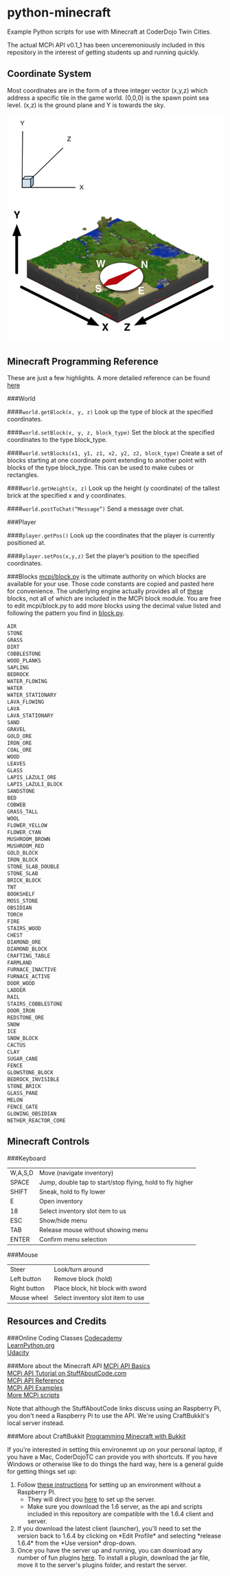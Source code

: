 python-minecraft
================

Example Python scripts for use with Minecraft at CoderDojo Twin Cities.

The actual MCPi API v0.1_1 has been unceremoniously included in this repository in the interest of getting students up and running quickly.

Coordinate System
------------------
Most coordinates are in the form of a three integer vector (x,y,z) which address a specific tile in the game world. (0,0,0) is the spawn point sea level. (x,z) is the ground plane and Y is towards the sky.

![Minecraft's odd x-y-z coordinate system](/ignoreme/coordinates.png)

Minecraft Programming Reference
--------------------------------

These are just a few highlights. A more detailed reference can be found [here](http://www.stuffaboutcode.com/p/minecraft-api-reference.html)

###World

####`world.getBlock(x, y, z)`
Look up the type of block at the specified coordinates.

####`world.setBlock(x, y, z, block_type)`
Set the block at the specified coordinates to the type block_type.

####`world.setBlocks(x1, y1, z1, x2, y2, z2, block_type)`
Create a set of blocks starting at one coordinate point extending to another point with blocks of the type block_type. This can be used to make cubes or rectangles.

####`world.getHeight(x, z)`
Look up the height (y coordinate) of the tallest brick at the specified x and y coordinates.

####`world.postToChat(“Message”)`
Send a message over chat.

###Player

####`player.getPos()`
Look up the coordinates that the player is currently positioned at.

####`player.setPos(x,y,z)`
Set the player’s position to the specified coordinates.

###Blocks
[mcpi/block.py](https://github.com/sarahhagstrom/python-minecraft/blob/master/mcpi/block.py) is the ultimate authority on which blocks are available for your use. Those code constants are copied and pasted here for convenience. The underlying engine actually provides all of [these](http://minecraft.gamepedia.com/Data_values_(Pocket_Edition)) blocks, not all of which are included in the MCPi block module. You are free to edit mcpi/block.py to add more blocks using the decimal value listed and following the pattern you find in [block.py](https://github.com/sarahhagstrom/python-minecraft/blob/master/mcpi/block.py).

    AIR
    STONE
    GRASS
    DIRT
    COBBLESTONE
    WOOD_PLANKS
    SAPLING
    BEDROCK
    WATER_FLOWING
    WATER
    WATER_STATIONARY
    LAVA_FLOWING
    LAVA
    LAVA_STATIONARY
    SAND
    GRAVEL
    GOLD_ORE
    IRON_ORE
    COAL_ORE
    WOOD
    LEAVES
    GLASS
    LAPIS_LAZULI_ORE
    LAPIS_LAZULI_BLOCK
    SANDSTONE
    BED
    COBWEB
    GRASS_TALL
    WOOL
    FLOWER_YELLOW
    FLOWER_CYAN
    MUSHROOM_BROWN
    MUSHROOM_RED
    GOLD_BLOCK
    IRON_BLOCK
    STONE_SLAB_DOUBLE
    STONE_SLAB
    BRICK_BLOCK
    TNT
    BOOKSHELF
    MOSS_STONE
    OBSIDIAN
    TORCH
    FIRE
    STAIRS_WOOD
    CHEST
    DIAMOND_ORE
    DIAMOND_BLOCK
    CRAFTING_TABLE
    FARMLAND
    FURNACE_INACTIVE
    FURNACE_ACTIVE
    DOOR_WOOD
    LADDER
    RAIL
    STAIRS_COBBLESTONE
    DOOR_IRON
    REDSTONE_ORE
    SNOW
    ICE
    SNOW_BLOCK
    CACTUS
    CLAY
    SUGAR_CANE
    FENCE
    GLOWSTONE_BLOCK
    BEDROCK_INVISIBLE
    STONE_BRICK
    GLASS_PANE
    MELON
    FENCE_GATE
    GLOWING_OBSIDIAN
    NETHER_REACTOR_CORE

Minecraft Controls
------------------

###Keyboard
<table><tbody>
<tr><td>W,A,S,D</td><td>Move (navigate inventory)</td></tr>
<tr><td>SPACE</td><td>Jump, double tap to start/stop flying, hold to fly higher</td></tr>
<tr><td>SHIFT</td><td>Sneak, hold to fly lower</td></tr>
<tr><td>E</td><td>Open inventory</td></tr>
<tr><td>18</td><td>Select inventory slot item to us</td></tr>
<tr><td>ESC</td><td>Show/hide menu</td></tr>
<tr><td>TAB</td><td>Release mouse without showing menu</td></tr>
<tr><td>ENTER</td><td>Confirm menu selection</td></tr>
</tbody></table>

###Mouse
<table><tbody>
<tr><td>Steer</td><td>Look/turn around</td></tr>
<tr><td>Left button</td><td>Remove block (hold)</td></tr>
<tr><td>Right button</td><td>Place block, hit block with sword</td></tr>
<tr><td>Mouse wheel</td><td>Select inventory slot item to use</td></tr>
</tbody></table>

Resources and Credits
----------------------

###Online Coding Classes
[Codecademy](http://www.codecademy.com/)<br>
[LearnPython.org](http://www.learnpython.org/)<br>
[Udacity](https://www.udacity.com/)<br>

###More about the Minecraft API
[MCPi API Basics](http://www.stuffaboutcode.com/2013/01/raspberry-pi-minecraft-api-basics.html)<br>
[MCPi API Tutorial on StuffAboutCode.com](http://www.stuffaboutcode.com/2013/04/minecraft-pi-edition-api-tutorial.html)<br>
[MCPi API Reference](http://www.stuffaboutcode.com/p/minecraft-api-reference.html)<br>
[MCPi API Examples](http://www.stuffaboutcode.com/2013/02/raspberry-pi-minecraft-install.html)<br>
[More MCPi scripts](https://github.com/brooksc/mcpipy)<br>

Note that although the StuffAboutCode links discuss using an Raspberry Pi, you don't need a Raspberry Pi to use the API. We're using CraftBukkit's local server instead.

###More about CraftBukkit
[Programming Minecraft with Bukkit](http://www.stuffaboutcode.com/2013/06/programming-minecraft-with-bukkit.html)

If you're interested in setting this environemnt up on your personal laptop, if you have a Mac, CoderDojoTC can provide you with shortcuts. If you have Windows or otherwise like to do things the hard way, here is a general guide for getting things set up:

<ol><li>Follow <a href="http://blog.lostbearlabs.com/2013/04/25/using-the-minecraft-api-without-a-raspberry-pi-craftbukkit-and-raspberryjuice/" target="_blank">these instructions</a> for setting up an environment without a Raspberry PI.
<ul><li>They will direct you <a href="http://wiki.bukkit.org/Setting_up_a_server" target="_blank">here</a> to set up the server.</li><li>Make sure you download the 1.6 server, as the api and scripts included in this repository are compatible with the 1.6.4 client and server.</li></ul></li><li>If you download the latest client (launcher), you'll need to set the version back to 1.6.4 by clicking on *Edit Profile* and selecting *release 1.6.4* from the *Use version* drop-down.</li><li>Once you have the server up and running, you can download any number of fun plugins <a href="http://dev.bukkit.org/bukkit-plugins/" target="_blank">here</a>. To install a plugin, download the jar file, move it to the server's plugins folder, and restart the server.</li></ol>
